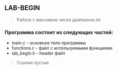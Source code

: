 ## LAB-BEGIN
> Работа с массивом чисел диапазона int
### Программа состоит из следующих частей:
* main.c - основное тело программы
* functions.c - файл с используемыми функциями
* lab_begin.h - header файл
> Ссылки пустые
